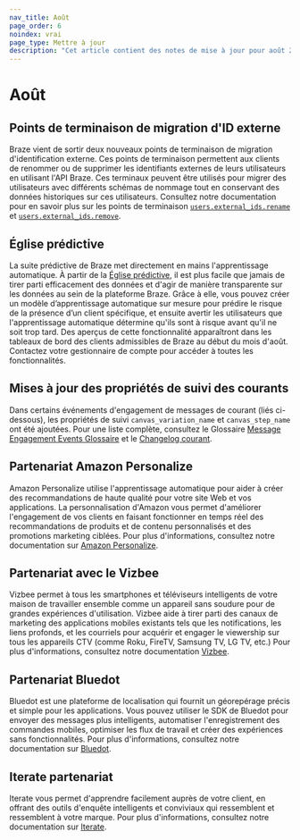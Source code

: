 ```yaml
---
nav_title: Août
page_order: 6
noindex: vrai
page_type: Mettre à jour
description: "Cet article contient des notes de mise à jour pour août 2020."
---
```


# Août

## Points de terminaison de migration d'ID externe

Braze vient de sortir deux nouveaux points de terminaison de migration d'identification externe. Ces points de terminaison permettent aux clients de renommer ou de supprimer les identifiants externes de leurs utilisateurs en utilisant l'API Braze. Ces terminaux peuvent être utilisés pour migrer des utilisateurs avec différents schémas de nommage tout en conservant des données historiques sur ces utilisateurs. Consultez notre documentation pour en savoir plus sur les points de terminaison [`users.external_ids.rename`]({{site.baseurl}}/api/endpoints/user_data/external_id_migration/post_external_ids_rename/) et [`users.external_ids.remove`]({{site.baseurl}}/api/endpoints/user_data/external_id_migration/post_external_ids_remove/).

## Église prédictive

La suite prédictive de Braze met directement en mains l'apprentissage automatique. À partir de la [Église prédictive]({{site.baseurl}}/user_guide/predictive_suite/), il est plus facile que jamais de tirer parti efficacement des données et d'agir de manière transparente sur les données au sein de la plateforme Braze. Grâce à elle, vous pouvez créer un modèle d’apprentissage automatique sur mesure pour prédire le risque de la présence d’un client spécifique, et ensuite avertir les utilisateurs que l'apprentissage automatique détermine qu'ils sont à risque avant qu'il ne soit trop tard. Des aperçus de cette fonctionnalité apparaîtront dans les tableaux de bord des clients admissibles de Braze au début du mois d'août. Contactez votre gestionnaire de compte pour accéder à toutes les fonctionnalités.

## Mises à jour des propriétés de suivi des courants

Dans certains événements d'engagement de messages de courant (liés ci-dessous), les propriétés de suivi `canvas_variation_name` et `canvas_step_name` ont été ajoutées. Pour une liste complète, consultez le Glossaire [Message Engagement Events Glossaire]({{site.baseurl}}/user_guide/data_and_analytics/braze_currents/event_glossary/message_engagement_events/) et le [Changelog courant]({{site.baseurl}}/user_guide/data_and_analytics/braze_currents/).

## Partenariat Amazon Personalize

Amazon Personalize utilise l'apprentissage automatique pour aider à créer des recommandations de haute qualité pour votre site Web et vos applications. La personnalisation d'Amazon vous permet d'améliorer l'engagement de vos clients en faisant fonctionner en temps réel des recommandations de produits et de contenu personnalisés et des promotions marketing ciblées. Pour plus d'informations, consultez notre documentation sur [Amazon Personalize]({{site.baseurl}}/partners/data_augmentation/recommendation/amazon_personalize/).

## Partenariat avec le Vizbee

Vizbee permet à tous les smartphones et téléviseurs intelligents de votre maison de travailler ensemble comme un appareil sans soudure pour de grandes expériences d'utilisation. Vizbee aide à tirer parti des canaux de marketing des applications mobiles existants tels que les notifications, les liens profonds, et les courriels pour acquérir et engager le viewership sur tous les appareils CTV (comme Roku, FireTV, Samsung TV, LG TV, etc.) Pour plus d'informations, consultez notre documentation [Vizbee]({{site.baseurl}}/partners/channel_extensions/deep_linking/vizbee_for_tv_deeplinking/).

## Partenariat Bluedot

Bluedot est une plateforme de localisation qui fournit un géorepérage précis et simple pour les applications. Vous pouvez utiliser le SDK de Bluedot pour envoyer des messages plus intelligents, automatiser l'enregistrement des commandes mobiles, optimiser les flux de travail et créer des expériences sans fonctionnalités. Pour plus d'informations, consultez notre documentation sur [Bluedot]({{site.baseurl}}/partners/data_augmentation/contextual_location/bluedot/#bluedot).

## Iterate partenariat

Iterate vous permet d'apprendre facilement auprès de votre client, en offrant des outils d'enquête intelligents et conviviaux qui ressemblent et ressemblent à votre marque. Pour plus d'informations, consultez notre documentation sur [Iterate]({{site.baseurl}}/partners/additional_channels/surveys/iterate/). 
